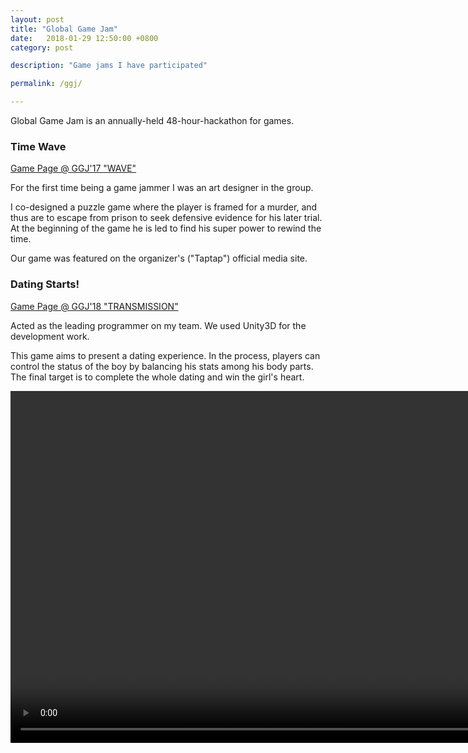```yaml
---
layout: post
title: "Global Game Jam"
date:   2018-01-29 12:50:00 +0800
category: post

description: "Game jams I have participated"

permalink: /ggj/

---
```


Global Game Jam is an annually-held 48-hour-hackathon for games.

<h3>Time Wave</h3>

<a href="https://globalgamejam.org/2017/games/%E6%97%B6%E9%97%B4%E6%B3%A2" class="button button-pill button-tiny button-highlight">Game Page @ GGJ'17 "WAVE"</a>

For the first time being a game jammer I was an art designer in the group.

I co-designed a puzzle game where the player is framed for a murder, and thus are to escape from prison to seek defensive evidence for his later trial. At the beginning of the game he is led to find his super power to rewind the time.

Our game was featured on the organizer's ("Taptap") official media site.

<h3>Dating Starts!</h3>

<a href="https://globalgamejam.org/2018/games/dating-starts" class="button button-pill button-tiny button-highlight">Game Page @ GGJ'18 "TRANSMISSION"</a>

Acted as the leading programmer on my team. We used Unity3D for the development work.

This game aims to present a dating experience. In the process, players can control the status of the boy by balancing his stats among his body parts. The final target is to complete the whole dating and win the girl's heart.

<center>
<div>
<video width="900" height="563" controls="controls">
  <source src="/assets/videos/ggj_group16.mp4" type="video/mp4">
</video>
</div>
</center>

